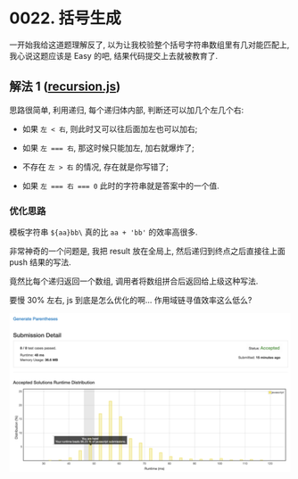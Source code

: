 # 0022. 括号生成

一开始我给这道题理解反了, 以为让我校验整个括号字符串数组里有几对能匹配上, 我心说这题应该是 Easy 的吧, 结果代码提交上去就被教育了.

## 解法 1 ([recursion.js](./recursion.js))

思路很简单, 利用递归, 每个递归体内部, 判断还可以加几个左几个右:
 
+ 如果 `左 < 右`, 则此时又可以往后面加左也可以加右;

+ 如果 `左 === 右`, 那这时候只能加左, 加右就爆炸了;

+ 不存在 `左 > 右` 的情况, 存在就是你写错了;

+ 如果 `左 === 右 === 0` 此时的字符串就是答案中的一个值.

### 优化思路

模板字符串 `${aa}bb\` 真的比 `aa + 'bb'` 的效率高很多.

非常神奇的一个问题是, 我把 result 放在全局上, 然后递归到终点之后直接往上面 push 结果的写法.

竟然比每个递归返回一个数组, 调用者将数组拼合后返回给上级这种写法.

要慢 30% 左右, js 到底是怎么优化的啊... 作用域链寻值效率这么低么?

![成绩](./assets/recursion.png)
